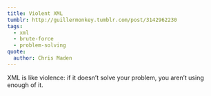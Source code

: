 ```yaml
---
title: Violent XML
tumblr: http://guillermonkey.tumblr.com/post/3142962230
tags:
  - xml
  - brute-force
  - problem-solving
quote:
  author: Chris Maden
---
```


XML is like violence: if it doesn’t solve your problem, you aren’t using enough of it.
